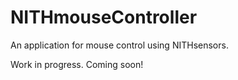 # NITHmouseController

An application for mouse control using NITHsensors.

Work in progress. Coming soon!
